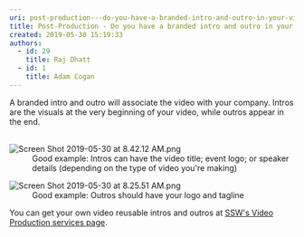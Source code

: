 ```yaml
---
uri: post-production---do-you-have-a-branded-intro-and-outro-in-your-videos
title: Post-Production - Do you have a branded intro and outro in your videos?
created: 2019-05-30 15:19:33
authors:
  - id: 29
    title: Raj Dhatt
  - id: 1
    title: Adam Cogan
---
```





<span class='intro'> ​A branded intro and&#160;outro&#160;will associate the&#160;video&#160;with your company. Intros are the visuals at the very beginning of your&#160;video, while outros appear in the end.<br><br> </span>

<dl class="goodImage"><dt>​​<img src="/PublishingImages/Screen%20Shot%202019-05-30%20at%208.42.12%20AM.png" alt="Screen Shot 2019-05-30 at 8.42.12 AM.png" /></dt><dd>Good example&#58; Intros can have the&#160;video title; event logo; or speaker details (depending on the type of video you're making)​​</dd></dl><dl class="goodImage"><dt>​​<img src="/PublishingImages/Screen%20Shot%202019-05-30%20at%208.25.51%20AM.png" alt="Screen Shot 2019-05-30 at 8.25.51 AM.png" /></dt><dd>Good example&#58; Outros should have your logo and tagline​​​</dd></dl><p>You can get your own video reusable intros and outros at&#160;<a href="https&#58;//www.ssw.com.au/ssw/Consulting/Video-Production/Video-Production-Reusable-Extras.aspx">SSW's Video Production services page​</a>.​<br></p>


